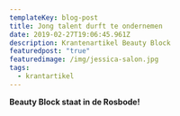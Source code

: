 ```yaml
---
templateKey: blog-post
title: Jong talent durft te ondernemen
date: 2019-02-27T19:06:45.961Z
description: Krantenartikel Beauty Block
featuredpost: "true"
featuredimage: /img/jessica-salon.jpg
tags:
  - krantartikel
---
```

**Beauty Block staat in de Rosbode!**